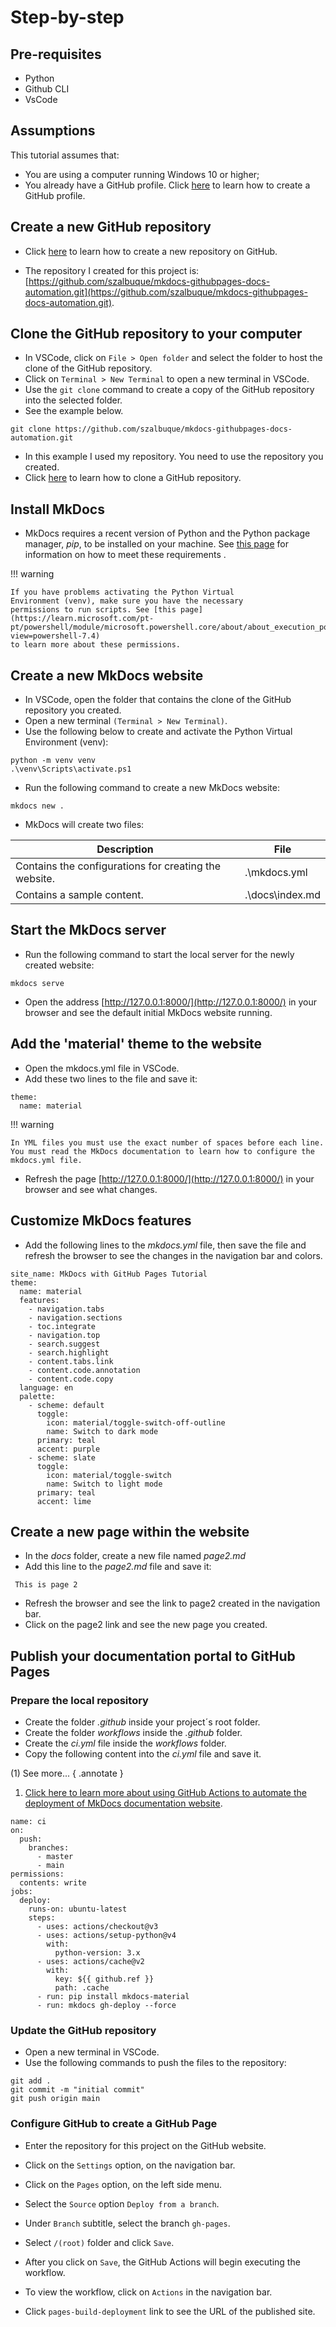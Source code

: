 # Step-by-step

## Pre-requisites
- Python
- Github CLI
- VsCode

## Assumptions
This tutorial assumes that:

* You are using a computer running Windows 10 or higher;<br>
* You already have a GitHub profile. Click [here](https://docs.github.com/en/get-started/quickstart/creating-an-account-on-github) to learn how to create a GitHub profile.

## Create a new GitHub repository
* Click [here](https://docs.github.com/en/repositories/creating-and-managing-repositories/quickstart-for-repositories) to learn how to create a new repository on GitHub.
- The repository I created for this project is: [https://github.com/szalbuque/mkdocs-githubpages-docs-automation.git](https://github.com/szalbuque/mkdocs-githubpages-docs-automation.git).

## Clone the GitHub repository to your computer
- In VSCode, click on `File > Open folder` and select the folder to host the clone of the GitHub repository.
- Click on `Terminal > New Terminal` to open a new terminal in VSCode.
- Use the `git clone` command to create a copy of the GitHub repository into the selected folder. 
- See the example below.
```
git clone https://github.com/szalbuque/mkdocs-githubpages-docs-automation.git
```
- In this example I used my repository. You need to use the repository you created.
- Click [here](https://docs.github.com/pt/repositories/creating-and-managing-repositories/cloning-a-repository) to learn how to clone a GitHub repository.

## Install MkDocs
- MkDocs requires a recent version of Python and the Python package manager, <i>pip</i>, to be installed on your machine. See [this page](https://www.mkdocs.org/user-guide/installation/#mkdocs-installation) for information on how to meet these requirements .

!!! warning

    If you have problems activating the Python Virtual
    Environment (venv), make sure you have the necessary
    permissions to run scripts. See [this page](https://learn.microsoft.com/pt-pt/powershell/module/microsoft.powershell.core/about/about_execution_policies?view=powershell-7.4)
    to learn more about these permissions.

## Create a new MkDocs website
* In VSCode, open the folder that contains the clone of the GitHub repository you created.
* Open a new terminal `(Terminal > New Terminal)`.
* Use the following below to create and activate the Python Virtual Environment (venv):
```
python -m venv venv
.\venv\Scripts\activate.ps1
```

* Run the following command to create a new MkDocs website:
```
mkdocs new .
```
* MkDocs will create two files:

| Description | File |
|-------------|------|
| Contains the configurations for creating the website. |     .\mkdocs.yml |
| Contains a sample content. |     .\docs\index.md |

## Start the MkDocs server
* Run the following command to start the local server for the newly created website:
```
mkdocs serve
```
* Open the address [http://127.0.0.1:8000/](http://127.0.0.1:8000/) in your browser and see the default initial MkDocs website running.

## Add the 'material' theme to the website
* Open the mkdocs.yml file in VSCode.
* Add these two lines to the file and save it:
```
theme:
  name: material
```
!!! warning

    In YML files you must use the exact number of spaces before each line. You must read the MkDocs documentation to learn how to configure the mkdocs.yml file.
* Refresh the page [http://127.0.0.1:8000/](http://127.0.0.1:8000/) in your browser and see what changes.

## Customize MkDocs features
* Add the following lines to the <i>mkdocs.yml</i> file, then save the file and refresh the browser to see the changes in the navigation bar and colors.
```
site_name: MkDocs with GitHub Pages Tutorial
theme:
  name: material
  features:
    - navigation.tabs
    - navigation.sections
    - toc.integrate
    - navigation.top
    - search.suggest
    - search.highlight
    - content.tabs.link
    - content.code.annotation
    - content.code.copy
  language: en
  palette:
    - scheme: default
      toggle:
        icon: material/toggle-switch-off-outline 
        name: Switch to dark mode
      primary: teal
      accent: purple 
    - scheme: slate 
      toggle:
        icon: material/toggle-switch
        name: Switch to light mode    
      primary: teal
      accent: lime
```
## Create a new page within the website
* In the <i>docs</i> folder, create a new file named <i>page2.md</i>
* Add this line to the <i>page2.md</i> file and save it:

```
 This is page 2
```

* Refresh the browser and see the link to page2 created in the navigation bar.
* Click on the page2 link and see the new page you created.

## Publish your documentation portal to GitHub Pages
### Prepare the local repository
* Create the folder <i>.github</i> inside your project´s root folder.
* Create the folder <i>workflows</i> inside the <i>.github</i> folder.
* Create the <i>ci.yml</i> file inside the  <i>workflows</i> folder.
* Copy the following content into the <i>ci.yml</i> file and save it.

(1) See more...
{ .annotate }

1. [Click here to learn more about using GitHub Actions
   to automate the deployment of MkDocs documentation website](https://squidfunk.github.io/mkdocs-material/publishing-your-site/).

```
name: ci 
on:
  push:
    branches:
      - master 
      - main
permissions:
  contents: write
jobs:
  deploy:
    runs-on: ubuntu-latest
    steps:
      - uses: actions/checkout@v3
      - uses: actions/setup-python@v4
        with:
          python-version: 3.x
      - uses: actions/cache@v2
        with:
          key: ${{ github.ref }}
          path: .cache
      - run: pip install mkdocs-material
      - run: mkdocs gh-deploy --force
```

### Update the GitHub repository
* Open a new terminal in VSCode.
* Use the following commands to push the files to the repository:
```
git add .
git commit -m "initial commit"
git push origin main
```

### Configure GitHub to create a GitHub Page
* Enter the repository for this project on the GitHub website.
* Click on the `Settings` option, on the navigation bar.
* Click on the `Pages` option, on the left side menu.
* Select the `Source` option `Deploy from a branch`.
* Under `Branch` subtitle, select the branch `gh-pages`.
* Select `/(root)` folder and click `Save`.
* After you click on `Save`, the GitHub Actions will begin executing the workflow.

* To view the workflow, click on `Actions` in the navigation bar.
* Click `pages-build-deployment` link to see the URL of the published site.












